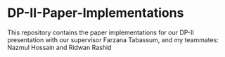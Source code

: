# DP-II-Paper-Implementations
This repository contains the paper implementations for our DP-II presentation with our supervisor Farzana Tabassum, and my teammates: Nazmul Hossain and Ridwan Rashid
